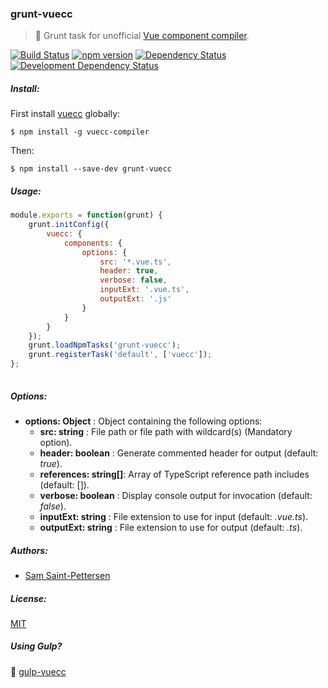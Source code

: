 ### grunt-vuecc
> :boar: Grunt task for unofficial [Vue component compiler](https://github.com/stpettersens/vue-component-compiler).

[![Build Status](https://travis-ci.org/stpettersens/grunt-vuecc.png?branch=master)](https://travis-ci.org/stpettersens/grunt-vuecc)
[![npm version](https://badge.fury.io/js/grunt-vuecc.svg)](http://npmjs.com/package/gulp-vuecc)
[![Dependency Status](https://david-dm.org/stpettersens/grunt-vuecc.png?theme=shields.io)](https://david-dm.org/stpettersens/grunt-vuecc) [![Development Dependency Status](https://david-dm.org/stpettersens/grunt-vuecc/dev-status.png?theme=shields.io)](https://david-dm.org/stpettersens/grunt-vuecc#info=devDependencies)
##### Install:

First install [vuecc](https://github.com/stpettersens/vue-component-compiler) globally:

    $ npm install -g vuecc-compiler

Then:

    $ npm install --save-dev grunt-vuecc

##### Usage:
```js
module.exports = function(grunt) {
	grunt.initConfig({
		vuecc: {
			components: {
				options: {
					src: '*.vue.ts',
					header: true,
					verbose: false,
					inputExt: '.vue.ts',
					outputExt: '.js'
				}
			}
		}
	});
	grunt.loadNpmTasks('grunt-vuecc');
	grunt.registerTask('default', ['vuecc']);
};
            
```
##### Options:

* **options: Object** : Object containing the following options:
  * **src: string** : File path or file path with wildcard(s) (Mandatory option).
  * **header: boolean** : Generate commented header for output (default: *true*).
  * **references: string[]**: Array of TypeScript reference path includes (default: []). 
  * **verbose: boolean** : Display console output for invocation (default: *false*).
  * **inputExt: string** : File extension to use for input (default: *.vue.ts*).
  * **outputExt: string** : File extension to use for output (default: *.ts*).

##### Authors:

* [Sam Saint-Pettersen](https://github.com/stpettersens)

##### License:

[MIT](https://opensource.org/licenses/MIT)

##### Using Gulp?

:tropical_drink: [gulp-vuecc](http://github.com/stpettersens/gulp-vuecc)
